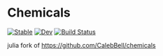 # Chemicals

[![Stable](https://img.shields.io/badge/docs-stable-blue.svg)](https://longemen3000.github.io/Chemicals.jl/stable)
[![Dev](https://img.shields.io/badge/docs-dev-blue.svg)](https://longemen3000.github.io/Chemicals.jl/dev)
[![Build Status](https://travis-ci.com/longemen3000/Chemicals.jl.svg?branch=master)](https://travis-ci.com/longemen3000/Chemicals.jl)

julia fork of https://github.com/CalebBell/chemicals
